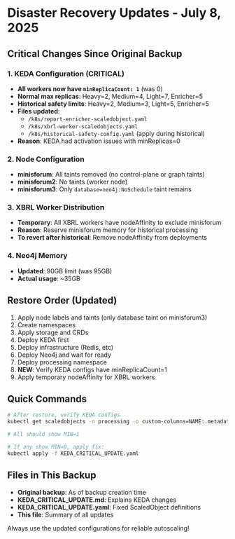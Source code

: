 # Disaster Recovery Updates - July 8, 2025

## Critical Changes Since Original Backup

### 1. KEDA Configuration (CRITICAL)
- **All workers now have `minReplicaCount: 1`** (was 0)
- **Normal max replicas**: Heavy=2, Medium=4, Light=7, Enricher=5
- **Historical safety limits**: Heavy=2, Medium=3, Light=5, Enricher=5
- **Files updated**: 
  - `/k8s/report-enricher-scaledobject.yaml`
  - `/k8s/xbrl-worker-scaledobjects.yaml`
  - `/k8s/historical-safety-config.yaml` (apply during historical)
- **Reason**: KEDA had activation issues with minReplicas=0

### 2. Node Configuration
- **minisforum**: All taints removed (no control-plane or graph taints)
- **minisforum2**: No taints (worker node)
- **minisforum3**: Only `database=neo4j:NoSchedule` taint remains

### 3. XBRL Worker Distribution
- **Temporary**: All XBRL workers have nodeAffinity to exclude minisforum
- **Reason**: Reserve minisforum memory for historical processing
- **To revert after historical**: Remove nodeAffinity from deployments

### 4. Neo4j Memory
- **Updated**: 90GB limit (was 95GB)
- **Actual usage**: ~35GB

## Restore Order (Updated)

1. Apply node labels and taints (only database taint on minisforum3)
2. Create namespaces
3. Apply storage and CRDs
4. Deploy KEDA first
5. Deploy infrastructure (Redis, etc)
6. Deploy Neo4j and wait for ready
7. Deploy processing namespace
8. **NEW**: Verify KEDA configs have minReplicaCount=1
9. Apply temporary nodeAffinity for XBRL workers

## Quick Commands

```bash
# After restore, verify KEDA configs
kubectl get scaledobjects -n processing -o custom-columns=NAME:.metadata.name,MIN:.spec.minReplicaCount

# All should show MIN=1

# If any show MIN=0, apply fix:
kubectl apply -f KEDA_CRITICAL_UPDATE.yaml
```

## Files in This Backup

- **Original backup**: As of backup creation time
- **KEDA_CRITICAL_UPDATE.md**: Explains KEDA changes
- **KEDA_CRITICAL_UPDATE.yaml**: Fixed ScaledObject definitions
- **This file**: Summary of all updates

Always use the updated configurations for reliable autoscaling!